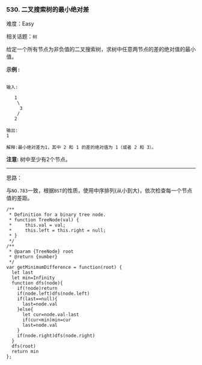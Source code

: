 ### 530. 二叉搜索树的最小绝对差

难度：Easy

相关话题：`树`

给定一个所有节点为非负值的二叉搜索树，求树中任意两节点的差的绝对值的最小值。



**示例 :** 



```

输入:

   1
    \
     3
    /
   2

输出:
1

解释:最小绝对差为1，其中 2 和 1 的差的绝对值为 1（或者 2 和 3）。
```


**注意:** 树中至少有2个节点。




-----

思路：

与`NO.783`一致，根据`BST`的性质，使用中序排列(从小到大)，依次检查每一个节点值的差距。

```
/**
 * Definition for a binary tree node.
 * function TreeNode(val) {
 *     this.val = val;
 *     this.left = this.right = null;
 * }
 */
/**
 * @param {TreeNode} root
 * @return {number}
 */
var getMinimumDifference = function(root) {
  let last
  let min=Infinity
  function dfs(node){
    if(!node)return
    if(node.left)dfs(node.left)
    if(last==null){
      last=node.val
    }else{
      let cur=node.val-last
      if(cur<min)min=cur
      last=node.val
    }
    if(node.right)dfs(node.right)
  }
  dfs(root)
  return min     
};
```

